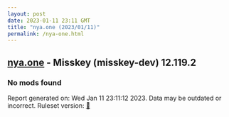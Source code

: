 ```yaml
---
layout: post
date: 2023-01-11 23:11 GMT
title: "nya.one (2023/01/11)"
permalink: /nya-one.html
---
```



## [nya.one](https://nya.one) - Misskey (misskey-dev) 12.119.2

### No mods found

Report generated on: Wed Jan 11 23:11:12 2023. Data may be outdated or incorrect.
Ruleset version: [🧁](/version-cupcake)
